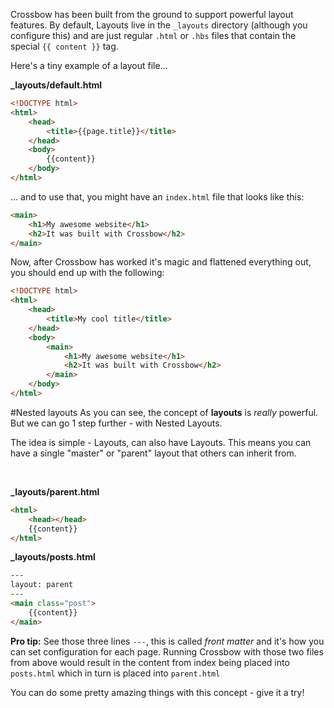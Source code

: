 Crossbow has been built from the ground to support powerful layout features.
By default, Layouts live in the `_layouts` directory (although you configure this)
and are just regular `.html` or `.hbs` files that contain the special `{{ content }}` tag.

Here's a tiny example of a layout file...

**_layouts/default.html**

```html
<!DOCTYPE html>
<html>
    <head>
        <title>{{page.title}}</title>
    </head>
    <body>
        {{content}}
    </body>
</html>
```

... and to use that, you might have an `index.html` file that looks like this:

```html
<main>
    <h1>My awesome website</h1>
    <h2>It was built with Crossbow</h2>
</main>
```

Now, after Crossbow has worked it's magic and flattened everything out,
 you should end up with the following:

```html
<!DOCTYPE html>
<html>
    <head>
        <title>My cool title</title>
    </head>
    <body>
        <main>
            <h1>My awesome website</h1>
            <h2>It was built with Crossbow</h2>
        </main>
    </body>
</html>
```

#Nested layouts
As you can see, the concept of **layouts** is *really* powerful. But we can go 1 step further - 
with Nested Layouts. 

The idea is simple - Layouts, can also have Layouts. This means you can have a single "master" or 
"parent" layout that others can inherit from.

<br/>

**_layouts/parent.html**
```html
<html>
    <head></head>
    {{content}}
</html>
```

**_layouts/posts.html**

```html
---
layout: parent
---
<main class="post">
    {{content}}
</main>
```
**Pro tip:** See those three lines `---`, this is called *front matter* and it's how you
can set configuration for each page. Running Crossbow with those two files from above would
result in the content from index being placed into `posts.html` which in 
turn is placed into `parent.html`


You can do some pretty amazing things with this concept - give it a try!